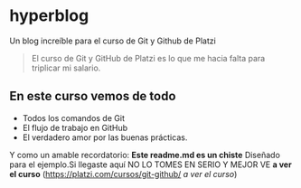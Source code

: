 # hyperblog
Un blog increíble para el curso de Git y Github de Platzi
>El curso de Git y GitHub de Platzi es lo que me hacia falta para triplicar mi salario.

## En este curso vemos de todo
* Todos los comandos de Git
* El flujo de trabajo en GitHub
* El verdadero amor por las buenas prácticas.

Y como un amable recordatorio: **Este readme.md es un chiste** Diseñado para el ejemplo.Si llegaste aquí NO LO TOMES EN SERIO Y MEJOR VE **a ver el curso** (https://platzi.com/cursos/git-github/ *a ver el curso*)


